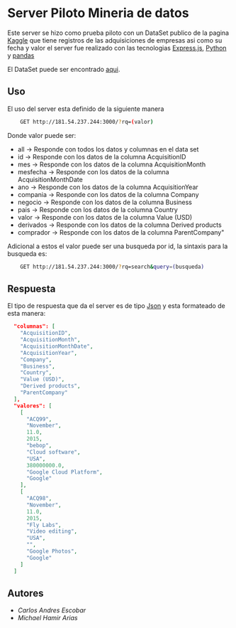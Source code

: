 # Server Piloto Mineria de datos #

Este server se hizo como prueba piloto con un DataSet publico de la pagina [Kaggle](kaggle.com) que tiene registros de las adquisiciones de empresas asi como su fecha y valor el server fue realizado con las tecnologias [Express.js](https://expressjs.com/es/), [Python](https://www.python.org/) y [pandas](https://pandas.pydata.org/)

El DataSet puede ser encontrado [aqui](https://www.kaggle.com/shivamb/company-acquisitions-7-top-companies).

## Uso ##

El uso del server esta definido de la siguiente manera

```bash
    GET http://181.54.237.244:3000/?rq=(valor)
```
Donde valor puede ser:

* all -> Responde con todos los datos y columnas en el data set
* id -> Responde con los datos de la columna AcquisitionID
* mes -> Responde con los datos de la columna AcquisitionMonth
* mesfecha -> Responde con los datos de la columna AcquisitionMonthDate
* ano -> Responde con los datos de la columna AcquisitionYear
* compania -> Responde con los datos de la columna Company
* negocio -> Responde con los datos de la columna Business
* pais -> Responde con los datos de la columna Country
* valor -> Responde con los datos de la columna Value (USD)
* derivados -> Responde con los datos de la columna Derived products
* comprador -> Responde con los datos de la columna ParentCompany"

Adicional a estos el valor puede ser una busqueda por id, la sintaxis para la busqueda es:

```bash
    GET http://181.54.237.244:3000/?rq=search&query=(busqueda)
```

## Respuesta ##

El tipo de respuesta que da el server es de tipo [Json](https://www.json.org/json-en.html) y esta formateado de esta manera:


```json
  "columnas": [
    "AcquisitionID",
    "AcquisitionMonth",
    "AcquisitionMonthDate",
    "AcquisitionYear",
    "Company",
    "Business",
    "Country",
    "Value (USD)",
    "Derived products",
    "ParentCompany"
  ],
  "valores": [
    [
      "ACQ99",
      "November",
      11.0,
      2015,
      "bebop",
      "Cloud software",
      "USA",
      380000000.0,
      "Google Cloud Platform",
      "Google"
    ],
    [
      "ACQ98",
      "November",
      11.0,
      2015,
      "Fly Labs",
      "Video editing",
      "USA",
      "",
      "Google Photos",
      "Google"
    ]
  ]
```

## Autores ##

* *Carlos Andres Escobar*
* *Michael Hamir Arias*